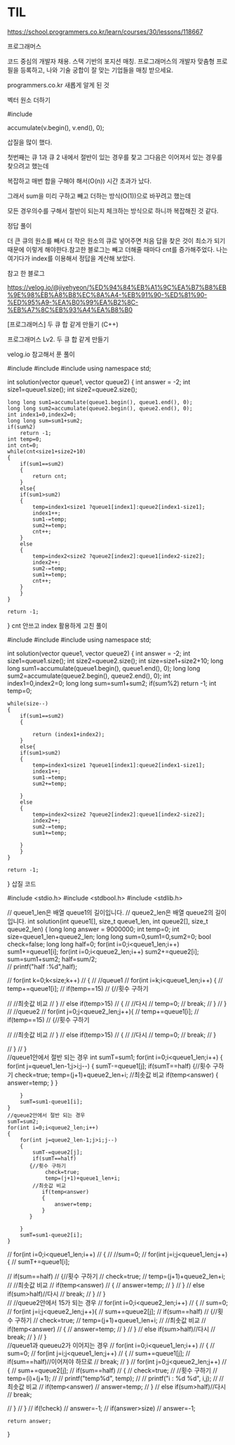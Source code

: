 # TIL

https://school.programmers.co.kr/learn/courses/30/lessons/118667

 
프로그래머스

코드 중심의 개발자 채용. 스택 기반의 포지션 매칭. 프로그래머스의 개발자 맞춤형 프로필을 등록하고, 나와 기술 궁합이 잘 맞는 기업들을 매칭 받으세요.

programmers.co.kr
새롭게 알게 된 것

벡터 원소 더하기

#include <numeric>

accumulate(v.begin(), v.end(), 0);

삽질을 많이 했다.

첫번째는 큐 1과 큐 2 내에서 절반이 있는 경우를 찾고 그다음은 이어져서 있는 경우를 찾으려고 했는데

복잡하고 매번 합을 구해야 해서(O(n)) 시간 초과가 났다. 

그래서 sum을 미리 구하고 빼고 더하는 방식(O(1))으로 바꾸려고 했는데 

모든 경우의수를 구해서 절반이 되는지 체크하는 방식으로 하니까 복잡해진 것 같다.

정답 풀이

더 큰 큐의 원소를 빼서 더 작은 원소의 큐로 넣어주면 처음 답을 찾은 것이 최소가 되기 때문에 이렇게 해야한다.참고한 블로그는 빼고 더해줄 때마다 cnt를 증가해주었다. 나는 여기다가 index를 이용해서 정답을 계산해 보았다.


참고 한 블로그

https://velog.io/@jiyehyeon/%ED%94%84%EB%A1%9C%EA%B7%B8%EB%9E%98%EB%A8%B8%EC%8A%A4-%EB%91%90-%ED%81%90-%ED%95%A9-%EA%B0%99%EA%B2%8C-%EB%A7%8C%EB%93%A4%EA%B8%B0

 
[프로그래머스] 두 큐 합 같게 만들기 (C++)

프로그래머스 Lv2. 두 큐 합 같게 만들기

velog.io
참고해서 푼 풀이

#include <string>
#include <vector>
#include <numeric>
using namespace std;

int solution(vector<int> queue1, vector<int> queue2) {
    int answer = -2;
    int size1=queue1.size();
    int size2=queue2.size();
    
    long long sum1=accumulate(queue1.begin(), queue1.end(), 0);
    long long sum2=accumulate(queue2.begin(), queue2.end(), 0);
    int index1=0,index2=0;
    long long sum=sum1+sum2;
    if(sum%2)
        return -1;
    int temp=0;
    int cnt=0;
    while(cnt<size1+size2+10)
    {
        if(sum1==sum2)
        {
            return cnt;   
        }
        else{
        if(sum1>sum2)
        {
            temp=index1<size1 ?queue1[index1]:queue2[index1-size1];
            index1++;
            sum1-=temp;
            sum2+=temp;
            cnt++;
        }
        else
        {
            temp=index2<size2 ?queue2[index2]:queue1[index2-size2];
            index2++;
            sum2-=temp;
            sum1+=temp;
            cnt++;
        }
        }
    }
    
    return -1;
}
cnt 안쓰고 index 활용하게 고친 풀이

#include <string>
#include <vector>
#include <numeric>
using namespace std;

int solution(vector<int> queue1, vector<int> queue2) {
    int answer = -2;
    int size1=queue1.size();
    int size2=queue2.size();
    int size=size1+size2+10;
    long long sum1=accumulate(queue1.begin(), queue1.end(), 0);
    long long sum2=accumulate(queue2.begin(), queue2.end(), 0);
    int index1=0,index2=0;
    long long sum=sum1+sum2;
    if(sum%2)
        return -1;
    int temp=0;
    
    while(size--)
    {
        if(sum1==sum2)
        {
            
            return (index1+index2);   
        }
        else{
        if(sum1>sum2)
        {
            temp=index1<size1 ?queue1[index1]:queue2[index1-size1];
            index1++;
            sum1-=temp;
            sum2+=temp;
           
        }
        else
        {
            temp=index2<size2 ?queue2[index2]:queue1[index2-size2];
            index2++;
            sum2-=temp;
            sum1+=temp;
           
        }
        }
    }
    
    return -1;
}
삽질 코드

#include <stdio.h>
#include <stdbool.h>
#include <stdlib.h>

// queue1_len은 배열 queue1의 길이입니다.
// queue2_len은 배열 queue2의 길이입니다.
int solution(int queue1[], size_t queue1_len, int queue2[], size_t queue2_len) {
    long long answer = 9000000;
    int temp=0;
    int size=queue1_len+queue2_len;
    long long sum=0,sum1=0,sum2=0;
    bool check=false;
    long long half=0;
    for(int i=0;i<queue1_len;i++)
        sum1+=queue1[i];
    for(int i=0;i<queue2_len;i++)
        sum2+=queue2[i];
     sum=sum1+sum2;
     half=sum/2;  
  //  printf("half :%d",half);
        
//    for(int k=0;k<size;k++)
//    {
//        //queue1
//       for(int i=k;i<queue1_len;i++) {
//            temp+=queue1[i];
//            if(temp==15)
//            {//횟수 구하기

//             //최솟값 비교
//            }
//            else if(temp>15)
//            {
//                //다시
//                temp=0;
//                break;
//            }
//       }
//        //queue2
//        for(int j=0;j<queue2_len;j++){
//         temp+=queue1[i];
//            if(temp==15)
//            {//횟수 구하기

//             //최솟값 비교
//            }
//            else if(temp>15)
//            {
//                //다시
//                temp=0;
//                break;
//            }
        
//     }
//    }   
    //queue1안에서 절반 되는 경우
    int sumT=sum1;
    for(int i=0;i<queue1_len;i++)
    {
        for(int j=queue1_len-1;j>i;j--)
        { 
            sumT-=queue1[j];
            if(sumT==half)
           {//횟수 구하기
                check=true;
                temp=(j+1)+queue2_len+i;
            //최솟값 비교
               if(temp<answer)
               {
                   answer=temp;
               }
           }
          
        }
        sumT=sum1-queue1[i];
    }
    //queue2안에서 절반 되는 경우
    sumT=sum2;
    for(int i=0;i<queue2_len;i++)
    {
        for(int j=queue2_len-1;j>i;j--)
        { 
            sumT-=queue2[j];
            if(sumT==half)
           {//횟수 구하기
                check=true;
                temp=(j+1)+queue1_len+i;
            //최솟값 비교
               if(temp<answer)
               {
                   answer=temp;
               }
           }
          
        }
        sumT=sum1-queue2[i];
    }
    
//     for(int i=0;i<queue1_len;i++)
//     {
//         //sum=0;
//         for(int j=i;j<queue1_len;j++){
//          sumT+=queue1[i];
         
//            if(sum==half)
//            {//횟수 구하기
//                 check=true;
//                 temp=(j+1)+queue2_len+i;
//             //최솟값 비교
//                if(temp<answer)
//                {
//                    answer=temp;
//                }
//            }
//            else if(sum>half)//다시
//                break;
//         }
//     }   
//     //queue2안에서 15가 되는 경우
//     for(int i=0;i<queue2_len;i++)
//     {
//         sum=0;
//         for(int j=i;j<queue2_len;j++){
//          sum+=queue2[j];
//            if(sum==half)
//            {//횟수 구하기
//                check=true;
//                 temp=(j+1)+queue1_len+i;
//             //최솟값 비교
//                if(temp<answer)
//                {
//                    answer=temp;
//                }
//            }
//            else if(sum>half)//다시
//                break;
//         }
//     }   
    //queue1과 queueu2가 이어지는 경우
//     for(int i=0;i<queue1_len;i++)
//     {
//         sum=0;
//         for(int j=i;j<queue1_len;j++)
//         {
//             sum+=queue1[j];
//            if(sum==half)//이어져야 하므로
//                break;
//         }
//         for(int j=0;j<queue2_len;j++)
//         {
//             sum+=queue2[j];
//            if(sum==half)
//            {
//                check=true;
//                //횟수 구하기
//                temp=(i)+(j+1);
//                // printf("temp%d", temp);
//                // printf("i : %d %d", i,j);
//                //최솟값 비교
//                if(temp<answer)
//                    answer=temp;
//            }
//            else if(sum>half)//다시
//                break;
          
//         }
//     }
    // if(!check)
    //     answer=-1;
    // if(answer>size)
    //     answer=-1;
   
    return answer;
}
